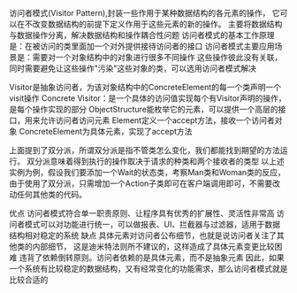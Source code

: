访问者模式(Visitor Pattern),封装一些作用于某种数据结构的各元素的操作，
它可以在不改变数据结构的前提下定义作用于这些元素的新的操作。
主要将数据结构与数据操作分离，解决数据结构和操作耦合性问题
访问者模式的基本工作原理是：在被访问的类里面加一个对外提供接待访问者的接口
访问者模式主要应用场景是：需要对一个对象结构中的对象进行很多不同操作
这些操作彼此没有关联，同时需要避免让这些操作"污染"这些对象的类，可以选用访问者模式解决

Visitor是抽象访问者，为该对象结构中的ConcreteElement的每一个类声明一个visit操作
Concrete Visitor：是一个具体的访问值实现每个有Visitor声明的操作，是每个操作实现的部分
ObjectStructure能枚举它的元素，可以提供一个高层的接口，用来允许访问者访问元素
Element定义一个accept方法，接收一个访问者对象
ConcreteElement为具体元素，实现了accept方法

上面提到了双分派，所谓双分派是指不管类怎么变化，我们都能找到期望的方法运行。
双分派意味着得到执行的操作取决于请求的种类和两个接收者的类型
以上述实例为例，假设我们要添加一个Wait的状态类，考察Man类和Woman类的反应，
由于使用了双分派，只需增加一个Action子类即可在客户端调用即可，不需要改动任何其他类的代码。

优点
访问者模式符合单一职责原则、让程序具有优秀的扩展性、灵活性非常高
访问者模式可以对功能进行统一，可以做报表、UI、拦截器与过滤器，适用于数据结构相对稳定的系统
缺点
具体元素对访问者公布细节，也就是说访问者关注了其他类的内部细节，
这是迪米特法则所不建议的，这样造成了具体元素变更比较困难
违背了依赖倒转原则。访问者依赖的是具体元素，而不是抽象元素
因此，如果一个系统有比较稳定的数据结构，又有经常变化的功能需求，那么访问者模式就是比较合适的